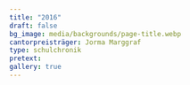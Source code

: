 ```yaml
---
title: "2016"
draft: false
bg_image: media/backgrounds/page-title.webp
cantorpreisträger: Jorma Marggraf
type: schulchronik
pretext: 
gallery: true
---
```





